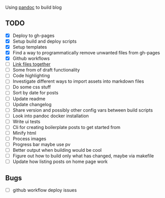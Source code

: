 Using [pandoc](https://pandoc.org/index.html) to build blog

## TODO
- [x] Deploy to gh-pages
- [x] Setup build and deploy scripts
- [x] Setup templates
- [x] Find a way to programmatically remove unwanted files from gh-pages
- [x] Github workflows
- [ ] [Link files together](https://stackoverflow.com/questions/48169995/pandoc-how-to-link-to-a-section-in-another-markdown-file)
- [ ] Some from of draft functionality
- [ ] Code highlighting
- [ ] Investigate different ways to import assets into markdown files
- [ ] Do some css stuff
- [ ] Sort by date for posts
- [ ] Update readme
- [ ] Update changelog
- [ ] Share version and possibly other config vars between build scripts
- [ ] Look into pandoc docker installation
- [ ] Write ui tests
- [ ] Cli for creating boilerplate posts to get started from
- [ ] Minify html
- [ ] Process images
- [ ] Progress bar maybe use pv
- [ ] Better output when building would be cool
- [ ] Figure out how to build only what has changed, maybe via makefile
- [ ] Update how listing posts on home page work

## Bugs
- [ ] github workflow deploy issues
